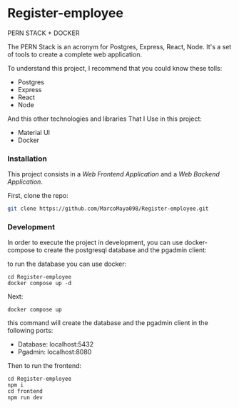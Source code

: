 # Register-employee
 PERN STACK + DOCKER


The PERN Stack is an acronym for Postgres, Express, React, Node. It's a set of tools to create a complete web application.

To understand this project, I recommend that you could know these tolls:

* Postgres
* Express
* React
* Node

And this other technologies and libraries That I Use in this project:

* Material UI
* Docker

### Installation

This project consists in a *Web Frontend Application* and a *Web Backend Application*.

First, clone the repo:

```bash
git clone https://github.com/MarcoMaya098/Register-employee.git
```

### Development

In order to execute the project in development, you can use docker-compose to create the postgresql database and the pgadmin client:

to run the database you can use docker:

```
cd Register-employee
docker compose up -d
```
Next:
```
docker compose up 
```

this command will create the database and the pgadmin client in the following ports:

- Database: localhost:5432
- Pgadmin: localhost:8080

Then to run the frontend:

```
cd Register-employee
npm i
cd frontend
npm run dev
```
